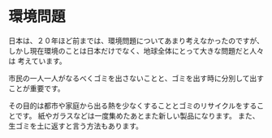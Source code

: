 # 環境問題

日本は、２０年ほど前までは、環境問題についてあまり考えなかったのですが、
しかし現在環境のことは日本だけでなく、地球全体にとって大きな問題だと人々は
考えています。

市民の一人一人がなるべくゴミを出さないことと、ゴミを出す時に分別して出すことが重要です。

その目的は都市や家庭から出る熱を少なくすることとゴミのリサイクルをすることです。
紙やガラスなどは一度集めたあとまた新しい製品になります。
また、生ゴミを土に返すと言う方法もあります。